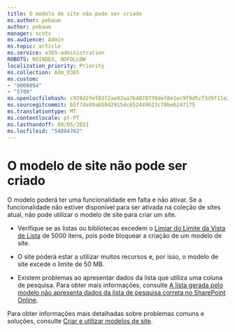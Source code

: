 ```yaml
---
title: O modelo de site não pode ser criado
ms.author: pebaum
author: pebaum
manager: scotv
ms.audience: Admin
ms.topic: article
ms.service: o365-administration
ROBOTS: NOINDEX, NOFOLLOW
localization_priority: Priority
ms.collection: Adm_O365
ms.custom:
- "9000094"
- "5708"
ms.openlocfilehash: c928d2fef83f2ae93aa764078739def8e1ec9f9d5cf3d9f11e22cd20702d4ddd
ms.sourcegitcommit: b5f7da89a650d2915dc652449623c78be6247175
ms.translationtype: MT
ms.contentlocale: pt-PT
ms.lasthandoff: 08/05/2021
ms.locfileid: "54084762"
---
```

# <a name="site-template-cannot-be-created"></a>O modelo de site não pode ser criado

O modelo poderá ter uma funcionalidade em falta e não ativar. Se a funcionalidade não estiver disponível para ser ativada na coleção de sites atual, não pode utilizar o modelo de site para criar um site.

- Verifique se as listas ou bibliotecas excedem o [Limiar do Limite da Vista de Lista](https://support.office.com/article/Manage-large-lists-and-libraries-in-SharePoint-B8588DAE-9387-48C2-9248-C24122F07C59) de 5000 itens, pois pode bloquear a criação de um modelo de site.

- O site poderá estar a utilizar muitos recursos e, por isso, o modelo de site excede o limite de 50 MB.

- Existem problemas ao apresentar dados da lista que utiliza uma coluna de pesquisa. Para obter mais informações, consulte [A lista gerada pelo modelo não apresenta dados da lista de pesquisa correta no SharePoint Online](https://docs.microsoft.com/sharepoint/support/lists-and-libraries/template-generated-list-incorrect-data).

Para obter informações mais detalhadas sobre problemas comuns e soluções, consulte [Criar e utilizar modelos de site](https://support.office.com/article/Create-and-use-site-templates-60371B0F-00E0-4C49-A844-34759EBDD989).

